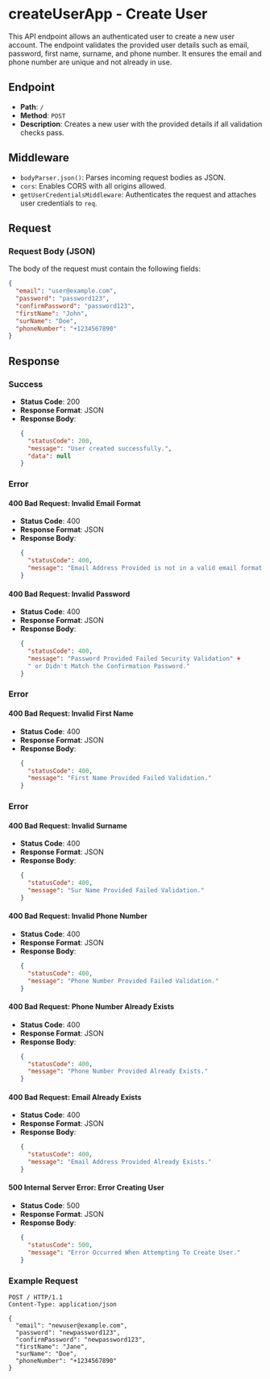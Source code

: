 # createUserApp - Create User

This API endpoint allows an authenticated user to create a new user account. The endpoint validates the provided user details such as email, password, first name, surname, and phone number. It ensures the email and phone number are unique and not already in use.

## Endpoint

- **Path**: `/`
- **Method**: `POST`
- **Description**: Creates a new user with the provided details if all validation checks pass.

## Middleware

- `bodyParser.json()`: Parses incoming request bodies as JSON.
- `cors`: Enables CORS with all origins allowed.
- `getUserCredentialsMiddleware`: Authenticates the request and attaches user credentials to `req`.

## Request

### Request Body (JSON)

The body of the request must contain the following fields:

```json
{
  "email": "user@example.com",
  "password": "password123",
  "confirmPassword": "password123",
  "firstName": "John",
  "surName": "Doe",
  "phoneNumber": "+1234567890"
}
```

## Response

### Success

- **Status Code**: 200
- **Response Format**: JSON
- **Response Body**:
  ```json
  {
    "statusCode": 200,
    "message": "User created successfully.",
    "data": null
  }
  ```

### Error

#### 400 Bad Request: Invalid Email Format

- **Status Code**: 400
- **Response Format**: JSON
- **Response Body**:
  ```json
  {
    "statusCode": 400,
    "message": "Email Address Provided is not in a valid email format."
  }
  ```

#### 400 Bad Request: Invalid Password

- **Status Code**: 400
- **Response Format**: JSON
- **Response Body**:
  ```json
  {
    "statusCode": 400,
    "message": "Password Provided Failed Security Validation" +
    " or Didn't Match the Confirmation Password."
  }
  ```

### Error

#### 400 Bad Request: Invalid First Name

- **Status Code**: 400
- **Response Format**: JSON
- **Response Body**:
  ```json
  {
    "statusCode": 400,
    "message": "First Name Provided Failed Validation."
  }
  ```

### Error

#### 400 Bad Request: Invalid Surname

- **Status Code**: 400
- **Response Format**: JSON
- **Response Body**:
  ```json
  {
    "statusCode": 400,
    "message": "Sur Name Provided Failed Validation."
  }
  ```

#### 400 Bad Request: Invalid Phone Number

- **Status Code**: 400
- **Response Format**: JSON
- **Response Body**:
  ```json
  {
    "statusCode": 400,
    "message": "Phone Number Provided Failed Validation."
  }
  ```

#### 400 Bad Request: Phone Number Already Exists

- **Status Code**: 400
- **Response Format**: JSON
- **Response Body**:
  ```json
  {
    "statusCode": 400,
    "message": "Phone Number Provided Already Exists."
  }
  ```

#### 400 Bad Request: Email Already Exists

- **Status Code**: 400
- **Response Format**: JSON
- **Response Body**:
  ```json
  {
    "statusCode": 400,
    "message": "Email Address Provided Already Exists."
  }
  ```

#### 500 Internal Server Error: Error Creating User

- **Status Code**: 500
- **Response Format**: JSON
- **Response Body**:
  ```json
  {
    "statusCode": 500,
    "message": "Error Occurred When Attempting To Create User."
  }
  ```

### Example Request

```http
POST / HTTP/1.1
Content-Type: application/json

{
  "email": "newuser@example.com",
  "password": "newpassword123",
  "confirmPassword": "newpassword123",
  "firstName": "Jane",
  "surName": "Doe",
  "phoneNumber": "+1234567890"
}
```

